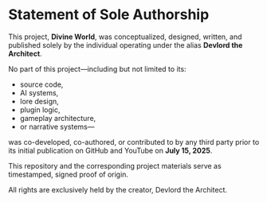 # Statement of Sole Authorship

This project, **Divine World**, was conceptualized, designed, written, and published solely by the individual operating under the alias **Devlord the Architect**.

No part of this project—including but not limited to its:
- source code,
- AI systems,
- lore design,
- plugin logic,
- gameplay architecture,
- or narrative systems—

was co-developed, co-authored, or contributed to by any third party prior to its initial publication on GitHub and YouTube on **July 15, 2025**.

This repository and the corresponding project materials serve as timestamped, signed proof of origin.

All rights are exclusively held by the creator, Devlord the Architect.

